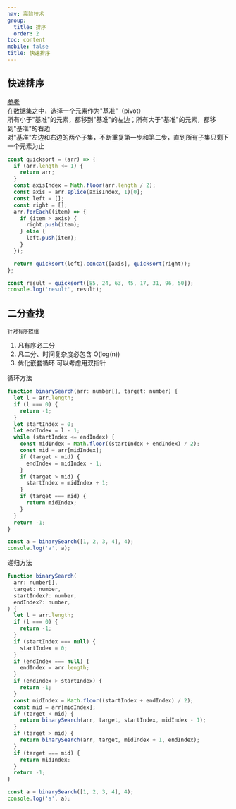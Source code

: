 ```yaml
---
nav: 高阶技术
group:
  title: 排序
  order: 2
toc: content
mobile: false
title: 快速排序
---
```


## 快速排序

<a target="_blank" href="https://www.ruanyifeng.com/blog/2011/04/quicksort_in_javascript.html">参考</a>  
在数据集之中，选择一个元素作为"基准"（pivot）  
所有小于"基准"的元素，都移到"基准"的左边；所有大于"基准"的元素，都移到"基准"的右边  
对"基准"左边和右边的两个子集，不断重复第一步和第二步，直到所有子集只剩下一个元素为止

```js
const quicksort = (arr) => {
  if (arr.length <= 1) {
    return arr;
  }
  const axisIndex = Math.floor(arr.length / 2);
  const axis = arr.splice(axisIndex, 1)[0];
  const left = [];
  const right = [];
  arr.forEach((item) => {
    if (item > axis) {
      right.push(item);
    } else {
      left.push(item);
    }
  });

  return quicksort(left).concat([axis], quicksort(right));
};

const result = quicksort([85, 24, 63, 45, 17, 31, 96, 50]);
console.log('result', result);
```

## 二分查找

`针对有序数组`

1. 凡有序必二分
2. 凡二分、时间复杂度必包含 O(log(n))
3. 优化嵌套循环 可以考虑用双指针

循环方法

```js
function binarySearch(arr: number[], target: number) {
  let l = arr.length;
  if (l === 0) {
    return -1;
  }
  let startIndex = 0;
  let endIndex = l - 1;
  while (startIndex <= endIndex) {
    const midIndex = Math.floor((startIndex + endIndex) / 2);
    const mid = arr[midIndex];
    if (target < mid) {
      endIndex = midIndex - 1;
    }
    if (target > mid) {
      startIndex = midIndex + 1;
    }
    if (target === mid) {
      return midIndex;
    }
  }
  return -1;
}

const a = binarySearch([1, 2, 3, 4], 4);
console.log('a', a);
```

递归方法

```js
function binarySearch(
  arr: number[],
  target: number,
  startIndex?: number,
  endIndex?: number,
) {
  let l = arr.length;
  if (l === 0) {
    return -1;
  }
  if (startIndex === null) {
    startIndex = 0;
  }
  if (endIndex === null) {
    endIndex = arr.length;
  }
  if (endIndex > startIndex) {
    return -1;
  }
  const midIndex = Math.floor((startIndex + endIndex) / 2);
  const mid = arr[midIndex];
  if (target < mid) {
    return binarySearch(arr, target, startIndex, midIndex - 1);
  }
  if (target > mid) {
    return binarySearch(arr, target, midIndex + 1, endIndex);
  }
  if (target === mid) {
    return midIndex;
  }
  return -1;
}

const a = binarySearch([1, 2, 3, 4], 4);
console.log('a', a);
```
